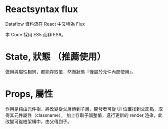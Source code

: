 # Reactsyntax flux
Dataflow 資料流在 React 中又稱為 Flux

本 Code 採用 ES5 而非 ES6。

# State, 狀態 （推薦使用）

做用與屬性相同，都能存取值，然而狀態『僅屬於元件內部使用』。

# Props, 屬性

作用是藉由元件樹，將改變從父層傳到子層，開發者可從 UI 位置找到父節點，取得其元件屬性（classname），
加上存取子調整值，進行更新的 render 渲染，此改變可從樹架構中，由父傳到子。






